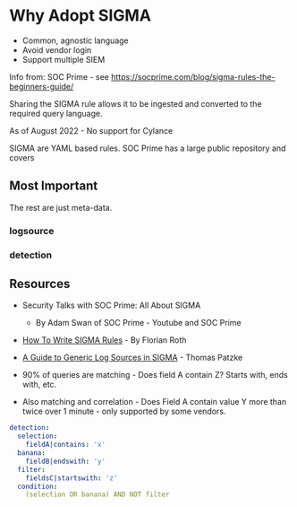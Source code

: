 # Why Adopt SIGMA

* Common, agnostic language
* Avoid vendor login
* Support multiple SIEM

Info from: SOC Prime - see https://socprime.com/blog/sigma-rules-the-beginners-guide/

Sharing the SIGMA rule allows it to be ingested and converted to the required query language.

As of August 2022 - No support for Cylance

SIGMA are YAML based rules. SOC Prime has a large public repository and covers 

## Most Important
The rest are just meta-data.

### logsource

### detection

## Resources

* Security Talks with SOC Prime: All About SIGMA
  * By Adam Swan of SOC Prime - Youtube and SOC Prime
* <a href="https://www.nextron-systems.com/2018/02/10/write-sigma-rules/">How To Write SIGMA Rules</a> - By Florian Roth
* <a href="https://patzke.org/a-guide-to-generic-log-sources-in-sigma.html">A Guide to Generic Log Sources in SIGMA</a> - Thomas Patzke

* 90% of queries are matching - Does field A contain Z? Starts with, ends with, etc.
* Also matching and correlation - Does Field A contain value Y more than twice over 1 minute - only supported by some vendors.

```YAML
detection:
  selection:
    fieldA|contains: 'x'
  banana:
    fieldB|endswith: 'y'
  filter:
    fieldsC|startswith: 'z'
  condition:
    (selection OR banana) AND NOT filter
 ```
 
    

